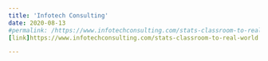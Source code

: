 ```yaml
---
title: 'Infotech Consulting'
date: 2020-08-13
#permalink: /https://www.infotechconsulting.com/stats-classroom-to-real-world/
[link]https://www.infotechconsulting.com/stats-classroom-to-real-world

---
```


